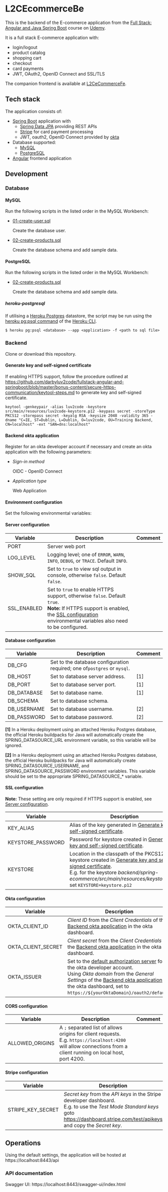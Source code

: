 # L2CEcommerceBe

This is the backend of the E-commerce application from the [Full Stack: Angular and Java Spring Boot](https://www.udemy.com/course/full-stack-angular-spring-boot-tutorial/)
course on [Udemy](https://www.udemy.com/). 

It is a full stack E-commerce application with:
* login/logout 
* product catalog
* shopping cart
* checkout
* card payments
* JWT, OAuth2, OpenID Connect and SSL/TLS


The companion frontend is available at [L2CeCommerceFe](https://github.com/ibuttimer/L2CeCommerceFe).

## Tech stack
The application consists of:
* [Spring Boot](https://spring.io/projects/spring-boot) application with
  * [Spring Data JPA](https://spring.io/projects/spring-data-jpa) providing REST APIs
  * [Stripe](https://stripe.com/) for card payment processing
  * JWT, oauth2, OpenID Connect provided by [okta](https://www.okta.com/)
* Database supported:
  * [MySQL](https://www.mysql.com/)
  * [PostgreSQL](https://www.postgresql.org/)
* [Angular](https://angular.io/) frontend application

## Development

### Database

#### MySQL

Run the following scripts in the listed order in the MySQL Workbench:
* [01-create-user.sql](starter-files/db-scripts/mysql/01-create-user.sql) 

  Create the database user.

* [02-create-products.sql](starter-files/db-scripts/mysql/02-create-products.sql)

  Create the database schema and add sample data.


#### PostgreSQL

Run the following scripts in the listed order in the MySQL Workbench:
* [02-create-products.sql](starter-files/db-scripts/mysql/02-create-products.sql)

  Create the database schema and add sample data.

##### heroku-postgresql

If utilising a [Heroku Postgres](https://devcenter.heroku.com/articles/heroku-postgresql) datastore, the script may be run using the [heroku pg:psql command](https://devcenter.heroku.com/articles/heroku-cli-commands#heroku-pg-psql-database) of the [Heroku CLI](https://devcenter.heroku.com/articles/heroku-cli).

```shell
$ heroku pg:psql <database> --app <application> -f <path to sql file>
```


### Backend

Clone or download this repository.

#### Generate key and self-signed certificate

If enabling HTTPS support, follow the procedure outlined at https://github.com/darbyluv2code/fullstack-angular-and-springboot/blob/master/bonus-content/secure-https-communication/keytool-steps.md to generate key and self-signed certificate.

````shell
keytool -genkeypair -alias luv2code -keystore src/main/resources/luv2code-keystore.p12 -keypass secret -storeType PKCS12 -storepass secret -keyalg RSA -keysize 2048 -validity 365 -dname "C=IE, ST=Dublin, L=Dublin, O=luv2code, OU=Training Backend, CN=localhost" -ext "SAN=dns:localhost"
````

#### Backend okta application

Register for an okta developer account if necessary and create an okta application with the following parameters:

- *Sign-in method*

  OIDC - OpenID Connect

- *Application type*

  Web Application


#### Environment configuration

Set the following environmental variables:

#### Server configuration

| Variable    | Description                                                                                                                                                                                                                  | Comment |
|-------------|------------------------------------------------------------------------------------------------------------------------------------------------------------------------------------------------------------------------------|---------|
| PORT        | Server web port                                                                                                                                                                                                              |         |
| LOG_LEVEL   | Logging level; one of ``ERROR``, ``WARN``, ``INFO``, ``DEBUG``, or ``TRACE``. Default ``INFO``.                                                                                                                              |         |
| SHOW_SQL    | Set to ``true`` to view sql output in console, otherwise ``false``. Default ``false``.                                                                                                                                       |         |
| SSL_ENABLED | Set to ``true`` to enable HTTPS support, otherwise ``false``. Default ``true``. <br/> **Note:** If HTTPS support is enabled, the [SSL configuration](#ssl-configuration) environmental variables also need to be configured. |         |


#### Database configuration

| Variable    | Description                                                                  | Comment |
|-------------|------------------------------------------------------------------------------|---------|
| DB_CFG      | Set to the database configuration required; one of``postgres`` or ``mysql``. |         |
| DB_HOST     | Set to database server address.                                              | [1]     |
| DB_PORT     | Set to database server port.                                                 | [1]     |
| DB_DATABASE | Set to database name.                                                        | [1]     |
| DB_SCHEMA   | Set to database schema.                                                      |         |
| DB_USERNAME | Set to database username.                                                    | [2]     |
| DB_PASSWORD | Set to database password.                                                    | [2]     |


**[1]** In a Heroku deployment using an attached Heroku Postgres database, the official Heroku buildpacks for Java will 
automatically create the SPRING_DATASOURCE_URL environment variable, so this variable will be ignored.

**[2]** In a Heroku deployment using an attached Heroku Postgres database, the official Heroku buildpacks for Java will 
automatically create SPRING_DATASOURCE_USERNAME, and SPRING_DATASOURCE_PASSWORD environment variables.
This variable should be set to the appropriate SPRING_DATASOURCE_* variable.


#### SSL configuration

**Note:** These setting are only required if HTTPS support is enabled, see [Server configuration](#server-configuration).

| Variable          | Description                                                                                                                                                                                                                                                             | Comment |
|-------------------|-------------------------------------------------------------------------------------------------------------------------------------------------------------------------------------------------------------------------------------------------------------------------|---------|
| KEY_ALIAS         | Alias of the key generated in [Generate key and self-signed certificate](#generate-key-and-self-signed-certificate).                                                                                                                                                    |         |
| KEYSTORE_PASSWORD | Password for keystore created in [Generate key and self-signed certificate](#generate-key-and-self-signed-certificate).                                                                                                                                                 |         |
| KEYSTORE          | Location in the classpath of the PKCS12 keystore created in [Generate key and self-signed certificate](#generate-key-and-self-signed-certificate).<br/> E.g. for the keystore *backend/spring-ecommerce/src/main/resources/keystore.p12*, set ``KEYSTORE=keystore.p12`` |         |


#### Okta configuration

| Variable           | Description                                                                                                                                                                                                                                                                                                                                                                       | Comment |
|--------------------|-----------------------------------------------------------------------------------------------------------------------------------------------------------------------------------------------------------------------------------------------------------------------------------------------------------------------------------------------------------------------------------|---------|
| OKTA_CLIENT_ID     | *Client ID* from the *Client Credentials* of the [Backend okta application](#backend-okta-application) in the okta dashboard.                                                                                                                                                                                                                                                     |         |
| OKTA_CLIENT_SECRET | *Client secret* from the *Client Credentials* of the [Backend okta application](#backend-okta-application) in the okta dashboard.                                                                                                                                                                                                                                                 |         |
| OKTA_ISSUER        | Set to the [default authorization server](https://developer.okta.com/docs/reference/api/oidc/#_2-okta-as-the-identity-platform-for-your-app-or-api) for the okta developer account.<br/> Using *Okta domain* from the *General Settings* of the [Backend okta application](#backend-okta-application) in the okta dashboard, set to ``https://${yourOktaDomain}/oauth2/default``. |         |


#### CORS configuration

| Variable        | Description                                                                                                                                                                | Comment |
|-----------------|----------------------------------------------------------------------------------------------------------------------------------------------------------------------------|---------|
| ALLOWED_ORIGINS | A ``;`` separated list of allows origins for client requests.<br/> E.g. ``https://localhost:4200`` will allow connections from a client running on local host, port 4200.  |         |


#### Stripe configuration

| Variable          | Description                                                                                                                                                                                   | Comment |
|-------------------|-----------------------------------------------------------------------------------------------------------------------------------------------------------------------------------------------|---------|
| STRIPE_KEY_SECRET | *Secret key* from the *API keys* in the Stripe developer dashboard.<br/> E.g. to use the *Test Mode Standard keys* goto https://dashboard.stripe.com/test/apikeys and copy the *Secret key*.  |         |


## Operations

Using the default settings, the application will be hosted at https://localhost:8443/api

### API documentation

Swagger UI: https://localhost:8443/swagger-ui/index.html


